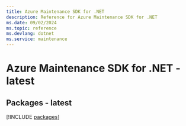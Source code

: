 ```yaml
---
title: Azure Maintenance SDK for .NET
description: Reference for Azure Maintenance SDK for .NET
ms.date: 09/02/2024
ms.topic: reference
ms.devlang: dotnet
ms.service: maintenance
---
```

# Azure Maintenance SDK for .NET - latest
## Packages - latest
[!INCLUDE [packages](maintenance-index.md)]